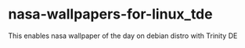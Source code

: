 # nasa-wallpapers-for-linux_tde
This enables nasa wallpaper of the day on debian distro with Trinity DE

